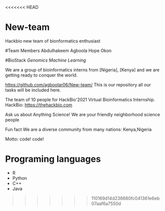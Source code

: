 <<<<<<< HEAD
# New-team
Hackbio new team of bionformatics enthusiast

#Team Members
Abdulhakeem Agboola
Hope Okon

#BioStack
_Genomics_
_Machine Learning_

We are a group of bioinformatics interns from [Nigeria], [Kenya] and we are getting ready to conquer the world.


https://github.com/agboolar06/New-team/ This is our repository all our tasks will be included here.

The team of 10 people for HackBio'2021 Virtual Bioinformatics Internship.
HackBio: https://thehackbio.com

Ask us about Anything Science! We are your friendly neighborhood science people

Fun fact We are a diverse community from many nations: Kenya,Nigeria

Motto: code! code!

# Programing languages
+ R
+ Python
+ C++
+ Java
>>>>>>> 110169d14d236680fc041361e6eb07aaf6a7550d
